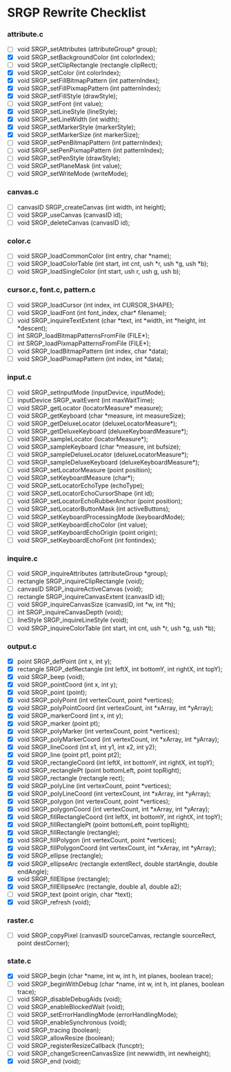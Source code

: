 # SRGP Rewrite Checklist

### attribute.c
- [ ] void SRGP_setAttributes (attributeGroup* group);
- [x] void SRGP_setBackgroundColor (int colorIndex);
- [ ] void SRGP_setClipRectangle (rectangle clipRect);
- [x] void SRGP_setColor (int colorIndex);
- [x] void SRGP_setFillBitmapPattern (int patternIndex);
- [x] void SRGP_setFillPixmapPattern (int patternIndex);
- [x] void SRGP_setFillStyle (drawStyle);
- [ ] void SRGP_setFont (int value);
- [x] void SRGP_setLineStyle (lineStyle);
- [x] void SRGP_setLineWidth (int width);
- [x] void SRGP_setMarkerStyle (markerStyle);
- [x] void SRGP_setMarkerSize (int markerSize);
- [ ] void SRGP_setPenBitmapPattern (int patternIndex);
- [ ] void SRGP_setPenPixmapPattern (int patternIndex);
- [ ] void SRGP_setPenStyle (drawStyle);
- [ ] void SRGP_setPlaneMask (int value);
- [ ] void SRGP_setWriteMode (writeMode);

### canvas.c
- [ ] canvasID SRGP_createCanvas (int width, int height);
- [ ] void SRGP_useCanvas (canvasID id);
- [ ] void SRGP_deleteCanvas (canvasID id);

### color.c
- [ ] void SRGP_loadCommonColor (int entry, char *name);
- [ ] void SRGP_loadColorTable (int start, int cnt, ush *r, ush *g, ush *b);
- [ ] void SRGP_loadSingleColor (int start, ush r, ush g, ush b);

### cursor.c, font.c, pattern.c
- [ ] void SRGP_loadCursor (int index, int CURSOR_SHAPE);
- [ ] void SRGP_loadFont (int font_index, char* filename);
- [ ] void SRGP_inquireTextExtent (char *text, int *width, int *height, int *descent);
- [ ] int SRGP_loadBitmapPatternsFromFile (FILE*);
- [ ] int SRGP_loadPixmapPatternsFromFile (FILE*);
- [ ] void SRGP_loadBitmapPattern (int index, char *data);
- [ ] void SRGP_loadPixmapPattern (int index, int *data);

### input.c
- [ ] void SRGP_setInputMode (inputDevice, inputMode);
- [ ] inputDevice SRGP_waitEvent (int maxWaitTime);
- [ ] void SRGP_getLocator (locatorMeasure* measure);
- [ ] void SRGP_getKeyboard (char *measure, int measureSize);
- [ ] void SRGP_getDeluxeLocator (deluxeLocatorMeasure*);
- [ ] void SRGP_getDeluxeKeyboard (deluxeKeyboardMeasure*);
- [ ] void SRGP_sampleLocator (locatorMeasure*);
- [ ] void SRGP_sampleKeyboard (char *measure, int bufsize);
- [ ] void SRGP_sampleDeluxeLocator (deluxeLocatorMeasure*);
- [ ] void SRGP_sampleDeluxeKeyboard (deluxeKeyboardMeasure*);
- [ ] void SRGP_setLocatorMeasure (point position);
- [ ] void SRGP_setKeyboardMeasure (char*);
- [ ] void SRGP_setLocatorEchoType (echoType);
- [ ] void SRGP_setLocatorEchoCursorShape (int id);
- [ ] void SRGP_setLocatorEchoRubberAnchor (point position);
- [ ] void SRGP_setLocatorButtonMask (int activeButtons);
- [ ] void SRGP_setKeyboardProcessingMode (keyboardMode);
- [ ] void SRGP_setKeyboardEchoColor (int value);
- [ ] void SRGP_setKeyboardEchoOrigin (point origin);
- [ ] void SRGP_setKeyboardEchoFont (int fontindex);

### inquire.c
- [ ] void SRGP_inquireAttributes (attributeGroup *group);
- [ ] rectangle SRGP_inquireClipRectangle (void);
- [ ] canvasID SRGP_inquireActiveCanvas (void);
- [ ] rectangle SRGP_inquireCanvasExtent (canvasID id);
- [ ] void SRGP_inquireCanvasSize (canvasID, int *w, int *h);
- [ ] int SRGP_inquireCanvasDepth (void);
- [ ] lineStyle SRGP_inquireLineStyle (void);
- [ ] void SRGP_inquireColorTable (int start, int cnt, ush *r, ush *g, ush *b);

### output.c
- [x] point SRGP_defPoint (int x, int y);
- [x] rectangle SRGP_defRectangle (int leftX, int bottomY, int rightX, int topY);
- [x] void SRGP_beep (void);
- [x] void SRGP_pointCoord (int x, int y);
- [x] void SRGP_point (point);
- [x] void SRGP_polyPoint (int vertexCount, point *vertices);
- [x] void SRGP_polyPointCoord (int vertexCount, int *xArray, int *yArray);
- [x] void SRGP_markerCoord (int x, int y);
- [x] void SRGP_marker (point pt);
- [x] void SRGP_polyMarker (int vertexCount, point *vertices);
- [x] void SRGP_polyMarkerCoord (int vertexCount, int *xArray, int *yArray);
- [x] void SRGP_lineCoord (int x1, int y1, int x2, int y2);
- [x] void SRGP_line (point pt1, point pt2);
- [x] void SRGP_rectangleCoord (int leftX, int bottomY, int rightX, int topY);
- [x] void SRGP_rectanglePt (point bottomLeft, point topRight);
- [x] void SRGP_rectangle (rectangle rect);
- [x] void SRGP_polyLine (int vertexCount, point *vertices);
- [x] void SRGP_polyLineCoord (int vertexCount, int *xArray, int *yArray);
- [x] void SRGP_polygon (int vertexCount, point *vertices);
- [x] void SRGP_polygonCoord (int vertexCount, int *xArray, int *yArray);
- [x] void SRGP_fillRectangleCoord (int leftX, int bottomY, int rightX, int topY);
- [x] void SRGP_fillRectanglePt (point bottomLeft, point topRight);
- [x] void SRGP_fillRectangle (rectangle);
- [x] void SRGP_fillPolygon (int vertexCount, point *vertices);
- [x] void SRGP_fillPolygonCoord (int vertexCount, int *xArray, int *yArray);
- [x] void SRGP_ellipse (rectangle);
- [x] void SRGP_ellipseArc (rectangle extentRect, double startAngle, double endAngle);
- [x] void SRGP_fillEllipse (rectangle);
- [x] void SRGP_fillEllipseArc (rectangle, double a1, double a2);
- [ ] void SRGP_text (point origin, char *text);
- [x] void SRGP_refresh (void);

### raster.c
- [ ] void SRGP_copyPixel (canvasID sourceCanvas, rectangle sourceRect, point destCorner);

### state.c
- [x] void SRGP_begin (char *name, int w, int h, int planes, boolean trace);
- [ ] void SRGP_beginWithDebug (char *name, int w, int h, int planes, boolean trace);
- [ ] void SRGP_disableDebugAids (void);
- [ ] void SRGP_enableBlockedWait (void);
- [ ] void SRGP_setErrorHandlingMode (errorHandlingMode);
- [ ] void SRGP_enableSynchronous (void);
- [ ] void SRGP_tracing (boolean);
- [ ] void SRGP_allowResize (boolean);
- [ ] void SRGP_registerResizeCallback (funcptr);
- [ ] void SRGP_changeScreenCanvasSize (int newwidth, int newheight);
- [x] void SRGP_end (void);
